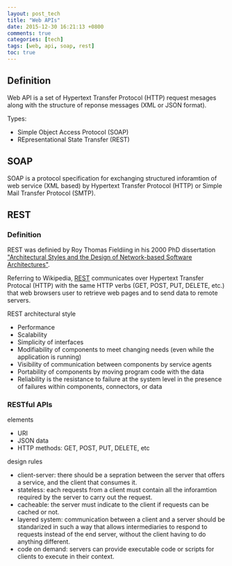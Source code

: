 ```yaml
---
layout: post_tech
title: "Web APIs"
date: 2015-12-30 16:21:13 +0800
comments: true
categories: [tech]
tags: [web, api, soap, rest]
toc: true
---
```


## Definition

Web API is a set of Hypertext Transfer Protocol (HTTP) request mesages along with the structure of reponse messages (XML or JSON format).

Types:

- Simple Object Access Protocol (SOAP)
- REpresentational State Transfer (REST)


## SOAP

SOAP is a protocol specification for exchanging structured inforamtion of web service (XML based) by Hypertext Transfer Protocol (HTTP) or Simple Mail Transfer Protocol (SMTP).

## REST


### Definition

REST was definied by Roy Thomas Fieldiing in his 2000 PhD dissertation ["Architectural Styles and the Design of Network-based Software Architectures"].

Referring to Wikipedia, [REST] communicates over Hypertext Transfer Protocal (HTTP) with the same HTTP verbs (GET, POST, PUT, DELETE, etc.) that web browsers user to retrieve web pages and to send data to remote servers.

  ["Architectural Styles and the Design of Network-based Software Architectures"]: http://www.ics.uci.edu/~fielding/pubs/dissertation/rest_arch_style.htm
  [REST]: https://en.wikipedia.org/wiki/Representational_state_transfer

REST architectural style

- Performance
- Scalability
- Simplicity of interfaces
- Modifiability of components to meet changing needs (even while the application is running)
- Visibility of communication between components by service agents
- Portability of components by moving program code with the data
- Reliability is the resistance to failure at the system level in the presence of failures within components, connectors, or data

### RESTful APIs

elements

- URI
- JSON data
- HTTP methods: GET, POST, PUT, DELETE, etc

design rules

- client-server: there should be a sepration between the server that offers a service, and the client that consumes it.
- stateless: each requests from a client must contain all the inforamtion required by the server to carry out the request.
- cacheable: the server must indicate to the client if requests can be cached or not.
- layered system: communication between a client and a server should be standarized in such a way that allows intermediaries to respond to requests instead of the end server, without the client having to do anything different.
- code on demand: servers can provide executable code or scripts for clients to execute in their context. 
